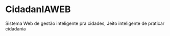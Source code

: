 # CidadanIAWEB
Sistema Web de gestão inteligente pra cidades, Jeito inteligente de praticar cidadania
